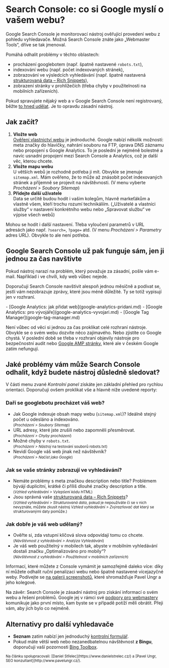 # Search Console: co si Google myslí o vašem webu?

Google Search Console je monitorovací nástroj ověřující provedení webu z pohledu vyhledavače. Možná Search Console znáte jako „Webmaster Tools“, dříve se tak jmenoval.

Pomáhá odhalit problémy v těchto oblastech:

* procházení googlebotem (např. špatně nastavené `robots.txt`), 
* indexování webu (např. počet indexovaných stránek),
* zobrazování ve výsledcích vyhledávání (např. špatně nastavená [strukturovaná data – Rich Snippets](rich-snippets.md)),
* zobrazení stránky v prohlížečích (třeba chyby v použitelnosti na mobilních zařízeních).

Pokud spravujete nějaký web a v Google Search Console není registrovaný, běžte [to hned udělat](https://www.google.com/webmasters/tools/). Je to opravdu zásadní nástroj.

## Jak začít?

1. **Vložte web**  
[Ověření vlastnictví webu](https://support.google.com/webmasters/answer/35179?hl=cs) je jednoduché. Google nabízí několik možností: meta značky do hlavičky, nahrání souboru na FTP, úprava DNS záznamu nebo propojení s Google Analytics. To je poslední  je nejméně bolestné a navíc usnadní propojení mezi Search Console a Analytics, což je další věc, kterou chcete.
2. **Vložte mapu webu**  
U větších webů je rozhodně potřeba ji mít. Obvykle se jmenuje `sitemap.xml`. Mám ověřeno, že to může až znásobit počet indexovaných stránek a příjemně se projevit na návštěvnosti. (V menu vyberte *Procházení > Soubory Sitemap*)
3. **Přidejte další uživatele**  
Data se určitě budou hodit i vašim kolegům, hlavně markeťákům a vlastně všem, kteří trochu rozumí technikáliím. („Uživatelé a vlastníci služby“ v nastavení konkrétního webu nebo „Spravovat službu“ ve výpise všech webů)

Mohou se hodit i další nastavení. Třeba vyloučení parametrů v URL adresách jako např. `?search=`, `?page=` atd. (V menu *Procházení > Parametry* adres URL). Obvykle to ale není potřeba.

## Google Search Console už pak funguje sám, jen ji jednou za čas navštivte

Pokud nástroj narazí na problém, který považuje za zásadní, pošle vám e-mail. Například i ve chvíli, kdy web vůbec nejede.

Doporučuji Search Console navštívit alespoň jednou měsíčně a podívat se, jestli vám nezobrazuje zprávy, které jsou méně důležité. Ty se totiž vypisují jen v rozhraní.

<div class="related" markdown="1">
- [Google Analytics: jak přidat web](google-analytics-pridani.md)
- [Google Analytics: pro vývojáře](google-analytics-vyvojari.md)
- [Google Tag Manager](google-tag-manager.md)
</div>

Není vůbec od věci si jednou za čas proklikat celé rozhraní nástroje. Obvykle se o svém webu dozvíte něco zajímavého. Nebo zjistíte co Google chystá. V poslední době se třeba v rozhraní objevily nástroje pro bezpečnostní audit nebo [Google AMP stránky](amp.md), které ale v českém Google zatím nefungují.

## Jaké problémy vám může Search Console odhalit, když budete nástroj důsledně sledovat?

V části menu zvané *Kontrolní panel* získáte jen základní přehled pro rychlou orientaci. Doporučuji ovšem proklikat vše a hlavně níže uvedené reporty:

### Daří se googlebotu procházet váš web? 

* Jak Google indexuje obsah mapy webu (`sitemap.xml`)? Ideálně stejný počet u odesláno a indexováno.  
<small>(*Procházení > Soubory Sitemap*)</small>
* URL adresy, které jste zrušili nebo zapomněli přesměrovat.  
<small>(*Procházení > Chyby procházení*)</small>
* Možné chyby v `robots.txt`.  
<small>(*Procházení > Nástroj* na testování souborů robots.txt)</small>
* Nevidí Google váš web jinak než návštěvník?  
<small>(*Procházení > Načíst jako Google*)</small>

### Jak se vaše stránky zobrazují ve vyhledávání?

* Nemáte problémy s meta značkou description nebo title? Problémem bývájí duplicitní, krátké či příliš dlouhé značky description a title.   
<small>(*Vzhled vyhledávání > Vylepšení kódu HTML*)</small>
* Jsou správná vaše [strukturovaná data – Rich Snippets](rich-snippets.md)?   
<small>(*Vzhled vyhledávání > Strukturovaná data*, pokud je nepoužíváte či se v nich nevyznáte, můžete zkusit nástroj *Vzhled vyhledávání > Zvýrazňovač dat* který se strukturovanými daty pomůže.)</small>

### Jak dobře je váš web udělaný?

* Ověřte si, zda vstupní klíčová slova odpovídají tomu co chcete.  
<small>(*Návštěvnost z vyhledávání > Analýza Vyhledávání*)</small>
* Je váš web použitelný v mobilech tak, abyste v mobilním vyhledávání dostali značku „Optimalizováno pro mobily“?  
<small>(*Návštěvnost z vyhledávání > Použitelnost v mobilních zařízeních*)</small>

Informací, které můžete z Console vymámit je samozřejmě daleko více: díky ní můžete odhalit ruční penalizaci webu nebo špatně nastavené vícejazyčné weby. Podívejte se [na galerii screenshotů](https://www.optimalizace-stranek-pro-vyhledavace.cz/kategorie/search-console/), které shromažďuje Pavel Ungr a jeho kolegové.

<!-- AdSnippet -->

Na závěr: Search Console je zásadní nástroj pro získání informací o svém webu a řešení problémů. Google jej v rámci své [podpory pro webmastery](https://www.google.com/intl/cs/webmasters/#?modal_active=none) komunikuje jako první místo, kam byste se v případě potíží měli obrátit. Přeji vám, aby jich bylo co nejméně. 

## Alternativy pro další vyhledavače

- **Seznam** zatím nabízí jen jednoduchý [kontrolní formulář](https://search.seznam.cz/kontrolni-formular).
- Pokud máte větší web nebo nezanedbatelnou návštěvnost **z Bingu**, doporučuji vaší pozornosti [Bing Toolbox](http://www.bing.com/toolbox/webmaster).

<p class="text-small text-center" markdown="1"><small>
Na článku spolupracovali: [Daniel Střelec](https://www.danielstrelec.cz/) a [Pavel Ungr, SEO konzultant](http://www.pavelungr.cz/).
</small>
</p>

<!-- AdSnippet -->
